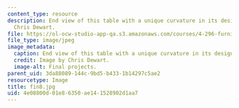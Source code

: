 ```yaml
---
content_type: resource
description: End view of this table with a unique curvature in its design. Image by
  Chris Dewart.
file: https://ol-ocw-studio-app-qa.s3.amazonaws.com/courses/4-296-furniture-making-spring-2005/4e08800d01e86350ae141528902d1aa7_fin8.jpg
file_type: image/jpeg
image_metadata:
  caption: End view of this table with a unique curvature in its design.
  credit: Image by Chris Dewart.
  image-alt: Final projects.
parent_uid: 3da88089-144c-9bd5-b433-1b14297c5ae2
resourcetype: Image
title: fin8.jpg
uid: 4e08800d-01e8-6350-ae14-1528902d1aa7
---
```

